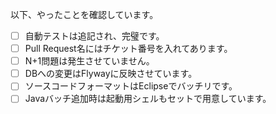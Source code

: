 以下、やったことを確認しています。
 - [ ] 自動テストは追記され、完璧です。
 - [ ] Pull Request名にはチケット番号を入れてあります。
 - [ ] N+1問題は発生させていません。
 - [ ] DBへの変更はFlywayに反映させています。
 - [ ] ソースコードフォーマットはEclipseでバッチリです。
 - [ ] Javaバッチ追加時は起動用シェルもセットで用意しています。
